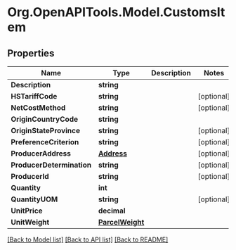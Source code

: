 
# Org.OpenAPITools.Model.CustomsItem

## Properties

Name | Type | Description | Notes
------------ | ------------- | ------------- | -------------
**Description** | **string** |  | 
**HSTariffCode** | **string** |  | [optional] 
**NetCostMethod** | **string** |  | [optional] 
**OriginCountryCode** | **string** |  | 
**OriginStateProvince** | **string** |  | [optional] 
**PreferenceCriterion** | **string** |  | [optional] 
**ProducerAddress** | [**Address**](Address.md) |  | [optional] 
**ProducerDetermination** | **string** |  | [optional] 
**ProducerId** | **string** |  | [optional] 
**Quantity** | **int** |  | 
**QuantityUOM** | **string** |  | [optional] 
**UnitPrice** | **decimal** |  | 
**UnitWeight** | [**ParcelWeight**](ParcelWeight.md) |  | 

[[Back to Model list]](../README.md#documentation-for-models)
[[Back to API list]](../README.md#documentation-for-api-endpoints)
[[Back to README]](../README.md)

